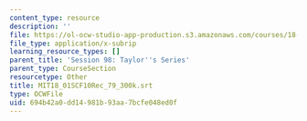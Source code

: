 ```yaml
---
content_type: resource
description: ''
file: https://ol-ocw-studio-app-production.s3.amazonaws.com/courses/18-01sc-single-variable-calculus-fall-2010/694b42a0dd14981b93aa7bcfe048ed0f_MIT18_01SCF10Rec_79_300k.srt
file_type: application/x-subrip
learning_resource_types: []
parent_title: 'Session 98: Taylor''s Series'
parent_type: CourseSection
resourcetype: Other
title: MIT18_01SCF10Rec_79_300k.srt
type: OCWFile
uid: 694b42a0-dd14-981b-93aa-7bcfe048ed0f
---
```

